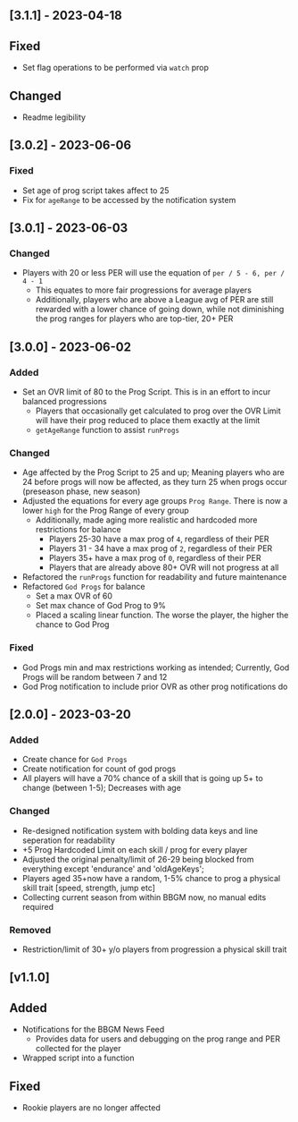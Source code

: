 ## [3.1.1] - 2023-04-18

## Fixed

- Set flag operations to be performed via `watch` prop

## Changed
- Readme legibility


## [3.0.2] - 2023-06-06

### Fixed

-   Set age of prog script takes affect to 25
-   Fix for `ageRange` to be accessed by the notification system

## [3.0.1] - 2023-06-03

### Changed

-   Players with 20 or less PER will use the equation of `per / 5 - 6, per / 4 - 1`
    -   This equates to more fair progressions for average players
    -   Additionally, players who are above a League avg of PER are still rewarded with a lower chance of going down, while not diminishing the prog ranges for players who are top-tier, 20+ PER

## [3.0.0] - 2023-06-02

### Added

-   Set an OVR limit of 80 to the Prog Script. This is in an effort to incur balanced progressions
    -   Players that occasionally get calculated to prog over the OVR Limit will have their prog reduced to place them exactly at the limit
    -   `getAgeRange` function to assist `runProgs`

### Changed

-   Age affected by the Prog Script to 25 and up; Meaning players who are 24 before progs will now be affected, as they turn 25 when progs occur (preseason phase, new season)
-   Adjusted the equations for every age groups `Prog Range`. There is now a lower `high` for the Prog Range of every group
    -   Additionally, made aging more realistic and hardcoded more restrictions for balance
        -   Players 25-30 have a max prog of `4`, regardless of their PER
        -   Players 31 - 34 have a max prog of `2`, regardless of their PER
        -   Players 35+ have a max prog of `0`, regardless of their PER
        -   Players that are already above 80+ OVR will not progress at all
-   Refactored the `runProgs` function for readability and future maintenance
-   Refactored `God Progs` for balance
    -   Set a max OVR of 60
    -   Set max chance of God Prog to 9%
    -   Placed a scaling linear function. The worse the player, the higher the chance to God Prog

### Fixed

-   God Progs min and max restrictions working as intended; Currently, God Progs will be random between 7 and 12
-   God Prog notification to include prior OVR as other prog notifications do

## [2.0.0] - 2023-03-20

### Added

-   Create chance for `God Progs`
-   Create notification for count of god progs
-   All players will have a 70% chance of a skill that is going up 5+ to change (between 1-5); Decreases with age

### Changed

-   Re-designed notification system with bolding data keys and line seperation for readability
-   +5 Prog Hardcoded Limit on each skill / prog for every player
-   Adjusted the original penalty/limit of 26-29 being blocked from everything except 'endurance' and 'oldAgeKeys';
-   Players aged 35+now have a random, 1-5% chance to prog a physical skill trait [speed, strength, jump etc]
-   Collecting current season from within BBGM now, no manual edits required

### Removed

-   Restriction/limit of 30+ y/o players from progression a physical skill trait

## [v1.1.0]

## Added

-   Notifications for the BBGM News Feed
    -   Provides data for users and debugging on the prog range and PER collected for the player
-   Wrapped script into a function

## Fixed

-   Rookie players are no longer affected
